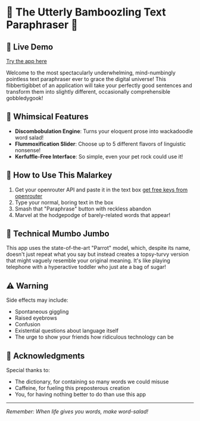 # 🤪 The Utterly Bamboozling Text Paraphraser 🤪

## 🚀 Live Demo
[Try the app here](https://ai-paraphraser.streamlit.app)

Welcome to the most spectacularly underwhelming, mind-numbingly pointless text paraphraser ever to grace the digital universe! This flibbertigibbet of an application will take your perfectly good sentences and transform them into slightly different, occasionally comprehensible gobbledygook!

## 🌟 Whimsical Features

- **Discombobulation Engine**: Turns your eloquent prose into wackadoodle word salad!
- **Flummoxification Slider**: Choose up to 5 different flavors of linguistic nonsense!
- **Kerfuffle-Free Interface**: So simple, even your pet rock could use it!

## 🚀 How to Use This Malarkey

1. Get your openrouter API and paste it in the text box [get free keys from openrouter](http://openrouter.ai/)
2. Type your normal, boring text in the box
3. Smash that "Paraphrase" button with reckless abandon
4. Marvel at the hodgepodge of barely-related words that appear!

## 🧠 Technical Mumbo Jumbo

This app uses the state-of-the-art "Parrot" model, which, despite its name, doesn't just repeat what you say but instead creates a topsy-turvy version that might vaguely resemble your original meaning. It's like playing telephone with a hyperactive toddler who just ate a bag of sugar!

## ⚠️ Warning

Side effects may include:
- Spontaneous giggling
- Raised eyebrows
- Confusion
- Existential questions about language itself
- The urge to show your friends how ridiculous technology can be

## 🙏 Acknowledgments

Special thanks to:
- The dictionary, for containing so many words we could misuse
- Caffeine, for fueling this preposterous creation
- You, for having nothing better to do than use this app

---

*Remember: When life gives you words, make word-salad!*
